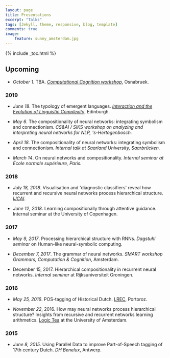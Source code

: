 ```yaml
---
layout: page
title: Presentations
excerpt: "Talks"
tags: [Jekyll, theme, responsive, blog, template]
comments: true
image: 
    feature: sunny_amsterdam.jpg
---
```


{% include _toc.html %}

## Upcoming

*  *October 1*. TBA. [*Computational Cognition workshop*](http://www.comco2019.com/), Osnabruek.

### 2019

* *June 18*. The typology of emergent languages.  [*Interaction and the Evolution of Linguistic Complexity*](http://www.lel.ed.ac.uk/cle/index.php/ielc2019), Edinburgh.

* *May 6*. The compositionality of neural networks: integrating symbolism and connectionism. 
*CS&AI / SIKS workshop on analyzing and interpreting neural networks for NLP, 's-Hertogenbosch.*

* *April 18*. The compositionality of neural networks: integrating symbolism and connectionism. 
*Internal talk at Saarland University, Saarbrücken.*

* *March 14*. On neural networks and compositionality. 
*Internal seminar at École normale supérieure, Paris.*

### 2018

* *July 18, 2018*. Visualisation and 'diagnostic classifiers' reveal how recurrent and recursive neural networks process hierarchical structure. [*IJCAI*](http://static.ijcai.org/2018-Program.html).


* *June 12, 2018*. Learning compositionally through attentive guidance. Internal seminar at the University of Copenhagen.


### 2017

* *May 9, 2017*. Processing hierarchical structure with RNNs. *Dagstuhl seminar* on Human-like neural-symbolic computing.

* *December 7, 2017*. The grammar of neural networks. *SMART workshop Grammars, Computation & Cognition*, Amsterdam.

* December 15, 2017. Hierarchical compositionality in recurrent neural networks. *Internal seminar* at Rijksuniversiteit Groningen.

### 2016 

* *May 25, 2016*. POS-tagging of Historical Dutch. [LREC](http://lrec2016.lrec-conf.org/en/conference-programme/accepted-papers/), Portoroz.

* *November 22*, 2016. How may neural networks process hierarchical structure? Insights from recursive and recurrent networks learning arithmetics. [Logic Tea](http://events.illc.uva.nl/logic_tea/) at the University of Amsterdam.

### 2015

* *June 8, 2015*. Using Parallel Data to improve Part-of-Speech tagging of 17th century Dutch. *DH Benelux*, Antwerp.


